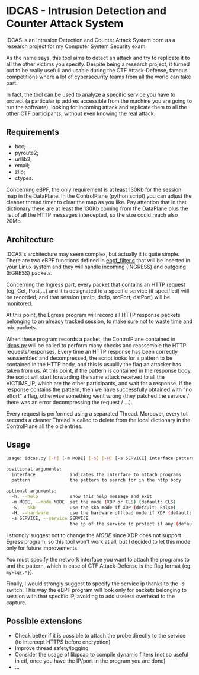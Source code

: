 # IDCAS - Intrusion Detection and Counter Attack System

IDCAS is an Intrusion Detection and Counter Attack System born as a research project for my Computer System Security exam.

As the name says, this tool aims to detect an attack and try to replicate it to all the other victims you specify. Despite being a research project, it turned out to be really usefull and usable during the CTF Attack-Defense, famous competitions where a lot of cybersecurity teams from all the world can take part.

In fact, the tool can be used to analyze a specific service you have to protect (a particular ip addres accessible from the machine you are going to run the software), looking for incoming attack and replicate them to all the other CTF participants, without even knowing the real attack. 

## Requirements

* bcc;
* pyroute2;
* urllib3;
* email;
* zlib;
* ctypes.

Concerning eBPF, the only requirement is at least 130Kb for the session map in the DataPlane.
In the ControlPlane (python script) you can adjust the cleaner thread timer to clear the map as you like. Pay attention that in that dictionary there are at least the 130Kb coming from the DataPlane plus the list of all the HTTP messages intercepted, so the size could reach also 20Mb.

## Architecture

IDCAS's architecture may seem complex, but actually it is quite simple. There are two eBPF functions defined in [ebpf_filter.c](./ebpf_filter.c) that will be inserted in your Linux system and they will handle incoming (INGRESS) and outgoing (EGRESS) packets.

Concerning the Ingress part, every packet that contains an HTTP request (eg. Get, Post,...) and it is designated to a specific service (if specified) will be recorded, and that session (srcIp, dstIp, srcPort, dstPort) will be monitored.

At this point, the Egress program will record all HTTP response packets belonging to an already tracked session, to make sure not to waste time and mix packets.

When these program records a packet, the ControlPlane contained in [idcas.py](./idcas.py) will be called to perform many checks and reassemble the HTTP requests/responses. Every time an HTTP response has been correctly reassembled and decompressed, the script looks for a pattern to be contained in the HTTP body, and this is usuallly the flag an attacker has taken from us. At this point, if the pattern is contained in the response body, the script will start forwarding the same attack received to all the VICTIMS_IP, which are the other participants, and wait for a response. If the response contains the pattern, then we have successfully obtained with "no effort" a flag, otherwise something went wrong (they patched the service / there was an error decompressing the request / ...).

Every request is performed using a separated Thread. Moreover, every tot seconds a cleaner Thread is called to delete from the local dictionary in the ControlPlane all the old entries. 

## Usage

```bash
usage: idcas.py [-h] [-m MODE] [-S] [-H] [-s SERVICE] interface pattern

positional arguments:
  interface             indicates the interface to attach programs
  pattern               the pattern to search for in the http body

optional arguments:
  -h, --help            show this help message and exit
  -m MODE, --mode MODE  set the mode (XDP or CLS) (default: CLS)
  -S, --skb             use the skb mode if XDP (default: False)
  -H, --hardware        use the hardware offload mode if XDP (default: False)
  -s SERVICE, --service SERVICE
                        the ip of the service to protect if any (default: None)
```

I strongly suggest not to change the *MODE* since XDP does not support Egress program, so this tool won't work at all, but I decided to let this mode only for future improvements.

You must specify the network interface you want to attach the programs to and the pattern, which in case of CTF Attack-Defense is the flag format (eg. `myFlg{.*}`).

Finally, I would strongly suggest to specify the service ip thanks to the *-s* switch. This way the eBPF program will look only for packets belonging to session with that specific IP, avoiding to add useless overhead to the capture.

## Possible extensions

* Check better if it is possible to attach the probe directly to the service (to intercept HTTPS before encryption)
* Improve thread safety/logging
* Consider the usage of libpcap to compile dynamic filters (not so useful in ctf, once you have the IP/port in the program you are done)
* ... 

